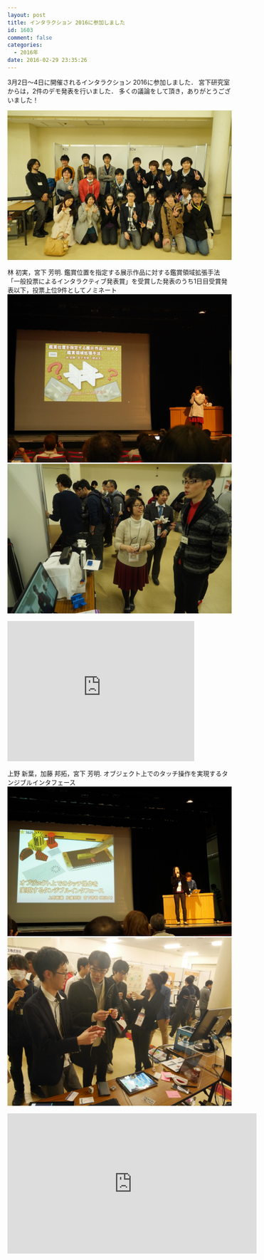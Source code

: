 ```yaml
---
layout: post
title: インタラクション 2016に参加しました
id: 1603
comment: false
categories:
  - 2016年
date: 2016-02-29 23:35:26
---
```


3月2日～4日に開催されるインタラクション 2016に参加しました．
宮下研究室からは，2件のデモ発表を行いました．
多くの議論をして頂き，ありがとうございました！

![DSC01602](/wp-content/uploads/2016/02/DSC01602.jpg)

林 初実，宮下 芳明. 鑑賞位置を指定する展示作品に対する鑑賞領域拡張手法
「一般投票によるインタラクティブ発表賞」を受賞した発表のうち1日目受賞発表以下，投票上位9件としてノミネート
![P1290271](/wp-content/uploads/2016/02/P1290271.jpg)
![DSC00903](/wp-content/uploads/2016/02/DSC00903.jpg)

<iframe width="420" height="315" src="https://www.youtube.com/embed/LK3QSeMiXig" frameborder="0" allowfullscreen></iframe>


上野 新葉，加藤 邦拓，宮下 芳明. オブジェクト上でのタッチ操作を実現するタンジブルインタフェース
![DSC01129](/wp-content/uploads/2016/02/DSC01129.jpg)
![P1290595](/wp-content/uploads/2016/02/P1290595.jpg)

<iframe width="560" height="315" src="https://www.youtube.com/embed/ZsDlPU9i0fQ" frameborder="0" allowfullscreen></iframe>

